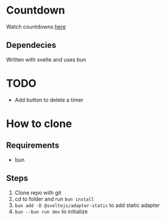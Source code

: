 # Countdown
Watch countdowns [here](https://sby1ce.github.io/countdown-site-bad/)

## Dependecies
Written with svelte and uses bun

# TODO
- Add button to delete a timer

# How to clone
## Requirements
- bun
## Steps
1. Clone repo with git
2. cd to folder and run `bun install`
3. `bun add -D @sveltejs/adapter-static` to add static adapter
4. `bun --bun run dev` to initialize

